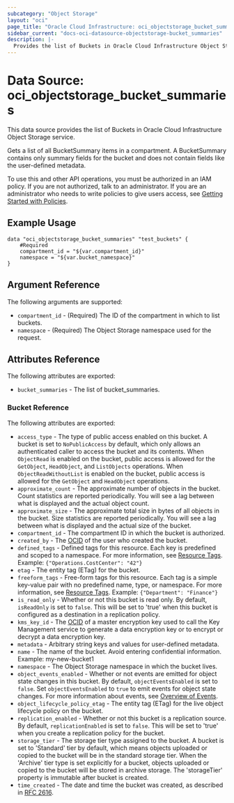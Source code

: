 ```yaml
---
subcategory: "Object Storage"
layout: "oci"
page_title: "Oracle Cloud Infrastructure: oci_objectstorage_bucket_summaries"
sidebar_current: "docs-oci-datasource-objectstorage-bucket_summaries"
description: |-
  Provides the list of Buckets in Oracle Cloud Infrastructure Object Storage service
---
```


# Data Source: oci_objectstorage_bucket_summaries
This data source provides the list of Buckets in Oracle Cloud Infrastructure Object Storage service.

Gets a list of all BucketSummary items in a compartment. A BucketSummary contains only summary fields for the bucket
and does not contain fields like the user-defined metadata.

To use this and other API operations, you must be authorized in an IAM policy. If you are not authorized,
talk to an administrator. If you are an administrator who needs to write policies to give users access, see
[Getting Started with Policies](https://docs.cloud.oracle.com/iaas/Content/Identity/Concepts/policygetstarted.htm).


## Example Usage

```hcl
data "oci_objectstorage_bucket_summaries" "test_buckets" {
	#Required
	compartment_id = "${var.compartment_id}"
	namespace = "${var.bucket_namespace}"
}
```

## Argument Reference

The following arguments are supported:

* `compartment_id` - (Required) The ID of the compartment in which to list buckets.
* `namespace` - (Required) The Object Storage namespace used for the request.


## Attributes Reference

The following attributes are exported:

* `bucket_summaries` - The list of bucket_summaries.

### Bucket Reference

The following attributes are exported:

* `access_type` - The type of public access enabled on this bucket. A bucket is set to `NoPublicAccess` by default, which only allows an authenticated caller to access the bucket and its contents. When `ObjectRead` is enabled on the bucket, public access is allowed for the `GetObject`, `HeadObject`, and `ListObjects` operations. When `ObjectReadWithoutList` is enabled on the bucket, public access is allowed for the `GetObject` and `HeadObject` operations. 
* `approximate_count` - The approximate number of objects in the bucket. Count statistics are reported periodically. You will see a lag between what is displayed and the actual object count. 
* `approximate_size` - The approximate total size in bytes of all objects in the bucket. Size statistics are reported periodically. You will see a lag between what is displayed and the actual size of the bucket. 
* `compartment_id` - The compartment ID in which the bucket is authorized.
* `created_by` - The [OCID](https://docs.cloud.oracle.com/iaas/Content/General/Concepts/identifiers.htm) of the user who created the bucket.
* `defined_tags` - Defined tags for this resource. Each key is predefined and scoped to a namespace. For more information, see [Resource Tags](https://docs.cloud.oracle.com/iaas/Content/General/Concepts/resourcetags.htm). Example: `{"Operations.CostCenter": "42"}` 
* `etag` - The entity tag (ETag) for the bucket.
* `freeform_tags` - Free-form tags for this resource. Each tag is a simple key-value pair with no predefined name, type, or namespace. For more information, see [Resource Tags](https://docs.cloud.oracle.com/iaas/Content/General/Concepts/resourcetags.htm). Example: `{"Department": "Finance"}` 
* `is_read_only` - Whether or not this bucket is read only. By default, `isReadOnly` is set to `false`. This will be set to 'true' when this bucket is configured as a destination in a replication policy. 
* `kms_key_id` - The [OCID](https://docs.cloud.oracle.com/iaas/Content/General/Concepts/identifiers.htm) of a master encryption key used to call the Key Management service to generate a data encryption key or to encrypt or decrypt a data encryption key. 
* `metadata` - Arbitrary string keys and values for user-defined metadata.
* `name` - The name of the bucket. Avoid entering confidential information. Example: my-new-bucket1 
* `namespace` - The Object Storage namespace in which the bucket lives.
* `object_events_enabled` - Whether or not events are emitted for object state changes in this bucket. By default, `objectEventsEnabled` is set to `false`. Set `objectEventsEnabled` to `true` to emit events for object state changes. For more information about events, see [Overview of Events](https://docs.cloud.oracle.com/iaas/Content/Events/Concepts/eventsoverview.htm). 
* `object_lifecycle_policy_etag` - The entity tag (ETag) for the live object lifecycle policy on the bucket.
* `replication_enabled` - Whether or not this bucket is a replication source. By default, `replicationEnabled` is set to `false`. This will be set to 'true' when you create a replication policy for the bucket. 
* `storage_tier` - The storage tier type assigned to the bucket. A bucket is set to 'Standard' tier by default, which means objects uploaded or copied to the bucket will be in the standard storage tier. When the 'Archive' tier type is set explicitly for a bucket, objects uploaded or copied to the bucket will be stored in archive storage. The 'storageTier' property is immutable after bucket is created. 
* `time_created` - The date and time the bucket was created, as described in [RFC 2616](https://tools.ietf.org/html/rfc2616#section-14.29).

